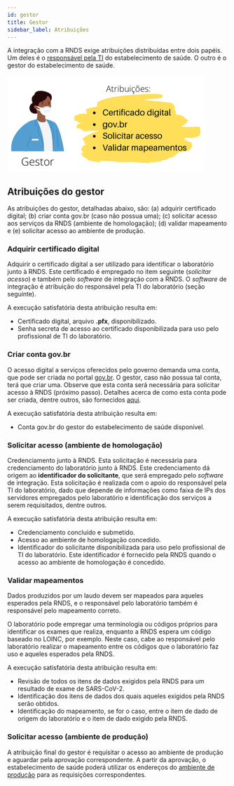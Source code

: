 ```yaml
---
id: gestor
title: Gestor
sidebar_label: Atribuições
---
```


A integração com a RNDS exige atribuições distribuídas entre dois
papéis. Um deles é o [responsável pela TI](./ti) do estabelecimento de saúde. O outro é o gestor do estabelecimento de saúde. 

![img](../../static/img/gestor.png)

## Atribuições do gestor 

As atribuições do gestor, detalhadas abaixo, são:
(a) adquirir certificado digital; (b) criar conta gov.br (caso não possua uma); (c) solicitar acesso aos serviços da RNDS (ambiente de homologação); (d) validar mapeamento e (e) solicitar acesso ao ambiente de produção.

### Adquirir certificado digital

Adquirir o certificado digital a ser utilizado para identificar o laboratório junto à RNDS. Este certificado é empregado no item seguinte (_solicitar acesso_) e também pelo _software_ de integração com a RNDS. O _software_ de integração é atribuição do responsável pela TI do laboratório (seção seguinte).

A execução satisfatória desta atribuição resulta em:

- Certificado digital, arquivo **.pfx**, disponibilizado.
- Senha secreta de acesso ao certificado disponibilizada para uso pelo profissional de TI do laboratório.

### Criar conta gov.br

O acesso digital a serviços oferecidos pelo governo demanda uma conta,
que pode ser criada no portal [gov.br](https://acesso.gov.br). O gestor,
caso não possua tal conta, terá que criar uma. Observe que esta conta será
necessária para solicitar acesso à RNDS (próximo passo). Detalhes acerca de
como esta conta pode ser criada, dentre outros, são fornecidos 
[aqui](./gov.br.md).

A execução satisfatória desta atribuição resulta em:

- Conta gov.br do gestor do estabelecimento de saúde disponível. 

### Solicitar acesso (ambiente de homologação)

Credenciamento junto à RNDS. Esta solicitação é necessária para credenciamento do laboratório junto à RNDS. Este credenciamento dá origem
ao **identificador do solicitante**, que será empregado pelo _software_ de integração. Esta solicitação é realizada com o apoio do responsável pela TI do laboratório, dado que depende de informações como faixa de IPs dos
servidores empregados pelo laboratório e identificação dos serviços a serem requisitados, dentre outros.

A execução satisfatória desta atribuição resulta em:

- Credenciamento concluído e submetido.
- Acesso ao ambiente de homologação concedido.
- Identificador do solicitante disponibilizada para uso pelo profissional de TI do laboratório. Este identificador é fornecido pela RNDS quando o acesso ao ambiente de homologação é concedido.

### Validar mapeamentos

Dados produzidos por um laudo devem ser mapeados para aqueles esperados pela RNDS, e o responsável pelo laboratório também é responsável pelo mapeamento correto.

O laboratório pode empregar uma terminologia ou códigos próprios para identificar os exames que realiza, enquanto a RNDS espera um código baseado no LOINC, por exemplo. Neste caso, cabe ao responsável pelo laboratório realizar o mapeamento entre os códigos que o laboratório faz uso e aqueles esperados pela RNDS.

A execução satisfatória desta atribuição resulta em:

- Revisão de todos os itens de dados exigidos pela RNDS para um resultado de exame de SARS-CoV-2.
- Identificação dos itens de dados dos quais aqueles exigidos pela RNDS serão obtidos.
- Identificação do mapeamento, se for o caso, entre o item de dado de origem do laboratório e o item de dado exigido pela RNDS.

### Solicitar acesso (ambiente de produção)

A atribuição final do gestor é requisitar o acesso ao ambiente de 
produção e aguardar pela aprovação correspondente. A partir da aprovação, o estabelecimento de saúde poderá utilizar os endereços do [ambiente de produção](../rnds/ambientes) para as requisições correspondentes.
